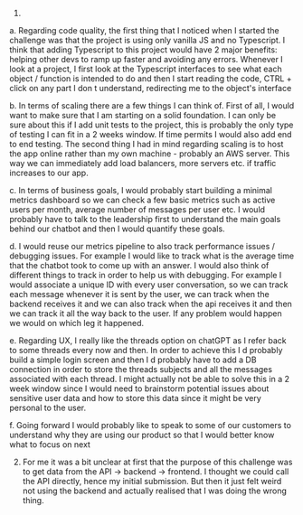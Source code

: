 1. 

a. Regarding code quality, the first thing that I noticed when I started the challenge was that the project is using only vanilla JS and no Typescript. I think that adding Typescript to this project would have 2 major benefits: helping other devs to ramp up faster and avoiding any errors. Whenever I look at a project, I first look at the Typescript interfaces to see what each object / function is intended to do and then I start reading the code, CTRL + click on any part I don t understand, redirecting me to the object's interface

b. In terms of scaling there are a few things I can think of. First of all, I would want to make sure that I am starting on a solid foundation. I can only be sure about this if I add unit tests to the project, this is probably the only type of testing I can fit in a 2 weeks window. If time permits I would also add end to end testing. The second thing I had in mind regarding scaling is to host the app online rather than my own machine - probably an AWS server. This way we can immediately add load balancers, more servers etc. if traffic increases to our app.

c. In terms of business goals, I would probably start building a minimal metrics dashboard so we can check a few basic metrics such as active users per month, average number of messages per user etc. I would probably have to talk to the leadership first to understand the main goals behind our chatbot and then I would quantify these goals.

d. I would reuse our metrics pipeline to also track performance issues / debugging issues. For example I would like to track what is the average time that the chatbot took to come up with an answer. I would also think of different things to track in order to help us with debugging. For example I would associate a unique ID with every user conversation, so we can track each message whenever it is sent by the user, we can track when the backend receives it and we can also track when the api receives it and then we can track it all the way back to the user. If any problem would happen we would on which leg it happened.

e. Regarding UX, I really like the threads option on chatGPT as I refer back to some threads every now and then. In order to achieve this I d probably build a simple login screen and then I d probably have to add a DB connection in order to store the threads subjects and all the messages associated with each thread. I might actually not be able to solve this in a 2 week window since I would need to brainstorm potential issues about sensitive user data and how to store this data since it might be very personal to the user.

f. Going forward I would probably like to speak to some of our customers to understand why they are using our product so that I would better know what to focus on next

2. For me it was a bit unclear at first that the purpose of this challenge was to get data from the API -> backend -> frontend. I thought we could call the API directly, hence my initial submission. But then it just felt weird not using the backend and actually realised that I was doing the wrong thing.